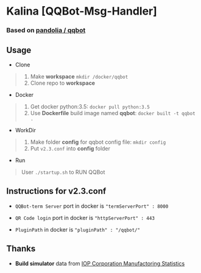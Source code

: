 # Kalina [QQBot-Msg-Handler]

### Based on [pandolia / qqbot](https://github.com/pandolia/qqbot)

## Usage

* Clone

>1. Make **workspace** `mkdir /docker/qqbot`
>2. Clone repo to **workspace**

* Docker

>1. Get docker python:3.5: `docker pull python:3.5`
>2. Use **Dockerfile** build image named **qqbot**: `docker built -t qqbot .`

* WorkDir

>1. Make folder **config** for qqbot config file: `mkdir config`
>2. Put ``v2.3.conf`` into **config** folder

* Run

>User `./startup.sh` to RUN QQBot

## Instructions for v2.3.conf

* `QQBot-term Server` port in docker is `"termServerPort" : 8000`

* `QR Code login` port in docker is `"httpServerPort" : 443`

* `PluginPath` in docker is `"pluginPath" : "/qqbot/"`

## Thanks

* **Build simulator** data from [IOP Corporation Manufactoring Statistics](http://gfdb.baka.pw/statistician.html)
